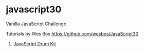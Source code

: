 # javascript30
Vanilla JavaScript Challenge

Tutorials by Wes Bos https://github.com/wesbos/JavaScript30

1. [JavaScript Drum Kit](https://github.com/ena1/javascript30/blob/master/01-JavaScript-Drum-Kit/index.html)

